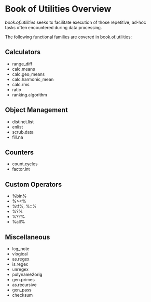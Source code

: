# Book of Utilities Overview

*book.of.utilities* seeks to facilitate execution of those repetitive, ad-hoc tasks often encountered during data processing.

The following functional families are covered in book.of.utilities:

## Calculators

-   range_diff
-   calc.means
-   calc.geo_means
-   calc.harmonic_mean
-   calc.rms
-   ratio
-   ranking.algorithm

## Object Management

-   distinct.list
-   enlist
-   scrub.data
-   fill.na

## Counters

-   count.cycles
-   factor.int

## Custom Operators

-   %bin%
-   %\>\<%
-   %tf%, %::%
-   %?%
-   %??%
-   %all%

## Miscellaneous

-   log_note
-   vlogical
-   as.regex
-   is.regex
-   unregex
-   polyname2orig
-   gen.primes
-   as.recursive
-   gen_pass
-   checksum
